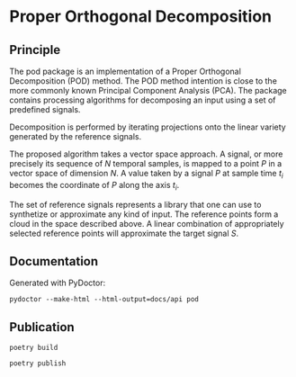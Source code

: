 # Proper Orthogonal Decomposition

## Principle
The pod package is an implementation of a Proper Orthogonal Decomposition (POD)
method. The POD method intention is close to the more commonly known 
Principal Component Analysis  (PCA). The package contains processing 
algorithms for decomposing an input using a set of predefined signals.

Decomposition is performed by iterating projections onto the linear variety 
generated by the reference signals.

The proposed algorithm takes a vector space approach. A signal, or more 
precisely its sequence of _N_ temporal samples, is mapped to a point *P* 
in a vector space of dimension _N_. A value taken by a signal *P* at 
sample time _t<sub>i</sub>_ becomes the coordinate of *P* along
the axis _t<sub>i</sub>_.

The set of reference signals represents a library that one can use to 
synthetize or approximate any kind of input. The reference points form a 
cloud in the space described above. A linear combination of appropriately 
selected reference points will approximate the target signal *S*.

## Documentation
Generated with PyDoctor:

`pydoctor --make-html --html-output=docs/api pod`


## Publication
`poetry build`

`poetry publish`

